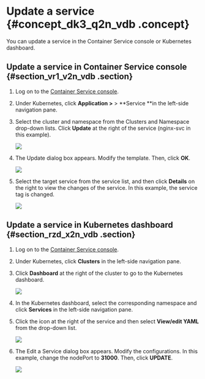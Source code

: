# Update a service {#concept_dk3_q2n_vdb .concept}

You can update a service in the Container Service console or Kubernetes dashboard.

## Update a service in Container Service console {#section_vr1_v2n_vdb .section}

1.  Log on to the [Container Service console](https://partners-intl.console.aliyun.com/#/cs).
2.  Under Kubernetes, click **Application \>** \> **Service **in the left-side navigation pane.
3.  Select the cluster and namespace from the Clusters and Namespace drop-down lists. Click **Update** at the right of the service \(nginx-svc in this example\).

    ![](http://static-aliyun-doc.oss-cn-hangzhou.aliyuncs.com/assets/img/6903/15503123664487_en-US.png)

4.  The Update dialog box appears. Modify the template. Then, click **OK**.

    ![](http://static-aliyun-doc.oss-cn-hangzhou.aliyuncs.com/assets/img/16666/155031236611041_en-US.png)

5.  Select the target service from the service list, and then click **Details** on the right to view the changes of the service. In this example, the service tag is changed.

    ![](http://static-aliyun-doc.oss-cn-hangzhou.aliyuncs.com/assets/img/16666/155031236711042_en-US.png)


## Update a service in Kubernetes dashboard {#section_rzd_x2n_vdb .section}

1.  Log on to the [Container Service console](https://partners-intl.console.aliyun.com/#/cs).
2.  Under Kubernetes, click **Clusters** in the left-side navigation pane.
3.  Click **Dashboard** at the right of the cluster to go to the Kubernetes dashboard.

    ![](http://static-aliyun-doc.oss-cn-hangzhou.aliyuncs.com/assets/img/6903/15503123674490_en-US.png)

4.  In the Kubernetes dashboard, select the corresponding namespace and click **Services** in the left-side navigation pane.
5.  Click the icon at the right of the service and then select **View/edit YAML** from the drop-down list.

    ![](http://static-aliyun-doc.oss-cn-hangzhou.aliyuncs.com/assets/img/6903/15503123674491_en-US.png)

6.  The Edit a Service dialog box appears. Modify the configurations. In this example, change the nodePort to **31000**. Then, click **UPDATE**.

    ![](http://static-aliyun-doc.oss-cn-hangzhou.aliyuncs.com/assets/img/6903/15503123674492_en-US.png)


